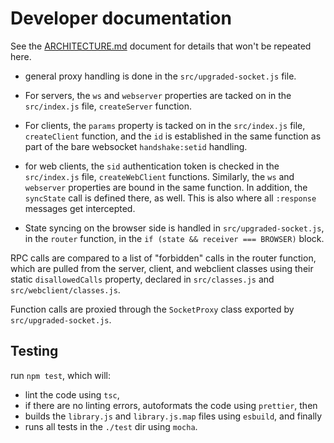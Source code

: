 # Developer documentation

See the [ARCHITECTURE.md](ARCHITECTURE.md) document for details that won't be repeated here.

- general proxy handling is done in the `src/upgraded-socket.js` file.

- For servers, the `ws` and `webserver` properties are tacked on in the `src/index.js` file, `createServer` function.
- For clients, the `params` property is tacked on in the `src/index.js` file, `createClient` function, and the `id` is established in the same function as part of the bare websocket `handshake:setid` handling.
- for web clients, the `sid` authentication token is checked in the `src/index.js` file, `createWebClient` functions. Similarly, the `ws` and `webserver` properties are bound in the same function. In addition, the `syncState` call is defined there, as well. This is also where all `:response` messages get intercepted.
- State syncing on the browser side is handled in `src/upgraded-socket.js`, in the `router` function, in the `if (state && receiver === BROWSER)` block.

RPC calls are compared to a list of "forbidden" calls in the router function, which are pulled from the server, client, and webclient classes using their static `disallowedCalls` property, declared in `src/classes.js` and `src/webclient/classes.js`.

Function calls are proxied through the `SocketProxy` class exported by `src/upgraded-socket.js`.

## Testing

run `npm test`, which will:

- lint the code using `tsc`,
- if there are no linting errors, autoformats the code using `prettier`, then
- builds the `library.js` and `library.js.map` files using `esbuild`, and finally
- runs all tests in the `./test` dir using `mocha`.
